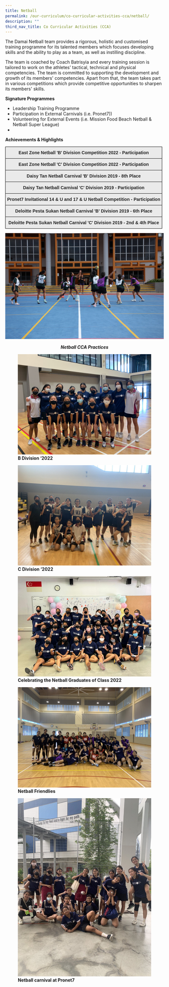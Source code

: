 ```yaml
---
title: Netball
permalink: /our-curriculum/co-curricular-activities-cca/netball/
description: ""
third_nav_title: Co Curricular Activities (CCA)
---
```

The Damai Netball team provides a rigorous, holistic and customised training programme for its talented members which focuses developing skills and the ability to play as a team, as well as instilling discipline.   

  

The team is coached by Coach Batrisyia and every training session is tailored to work on the athletes' tactical, technical and physical competencies. The team is committed to supporting the development and growth of its members' competencies. Apart from that, the team takes part in various competitions which provide competitive opportunities to sharpen its members' skills. 

  

**Signature Programmes**


*   Leadership Training Programme
*   Participation in External Carnivals (i.e. Pronet7))
*   Volunteering for External Events (i.e. Mission Food Beach Netball & Netball Super League)
*   
<p><strong>Achievements</strong><strong>&nbsp;&amp; Highlights</strong></p>
<style type="text/css">
.tg  {border-collapse:collapse;border-spacing:0;}
.tg td{border-color:black;border-style:solid;border-width:1px;font-family:Arial, sans-serif;font-size:14px;
  overflow:hidden;padding:10px 5px;word-break:normal;}
.tg th{border-color:black;border-style:solid;border-width:1px;font-family:Arial, sans-serif;font-size:14px;
  font-weight:normal;overflow:hidden;padding:10px 5px;word-break:normal;}
.tg .tg-j0e3{background-color:#EAEAEA;color:#222;font-weight:bold;text-align:center;vertical-align:middle}
</style>
<table class="tg">
<thead>
  <tr>
    <th class="tg-j0e3"><span style="color:#222;background-color:#EAEAEA">East Zone Netball 'B' Division Competition 2022 - Participation </span></th>
  </tr>
</thead>
<tbody>
  <tr>
    <td class="tg-j0e3"><span style="color:#222;background-color:#EAEAEA">East Zone Netball 'C' Division Competition 2022 - Participation </span></td>
  </tr>
  <tr>
    <td class="tg-j0e3"><span style="color:#222;background-color:#EAEAEA"> Daisy Tan Netball Carnival  'B' Division 2019 - 8th Place</span><br></td>
  </tr>
  <tr>
    <td class="tg-j0e3"><span style="color:#222;background-color:#EAEAEA"> Daisy Tan Netball Carnival 'C' Division 2019 - Participation</span><br></td>
  </tr>
  <tr>
    <td class="tg-j0e3"><span style="color:#222;background-color:#EAEAEA"> Pronet7 Invitational 14 &amp; U and 17 &amp; U Netball Competition - Participation</span></td>
  </tr>
  <tr>
    <td class="tg-j0e3"><span style="color:#222;background-color:#EAEAEA"> Deloitte Pesta Sukan Netball Carnival 'B' Division 2019 - 6th Place</span><br></td>
  </tr>
  <tr>
    <td class="tg-j0e3"><span style="color:#222;background-color:#EAEAEA">Deloitte Pesta Sukan Netball Carnival 'C' Division 2019 - 2nd &amp; 4th Place</span></td>
  </tr>
</tbody>
</table>

<img src="/images/net2.jpg">
<p style="text-align: center;"><strong><em>Netball CCA Practices</em></strong></p>

<figure>
<img src="/images/B%20Division%202022.jpg">
<figcaption> <strong>B Division ‘2022</strong> </figcaption>
</figure>

<figure>
<img src="/images/C%20Division%202022.jpg">
<figcaption> <strong>C Division ‘2022</strong> </figcaption>
</figure>

<figure>
<img src="/images/Celebrating%20the%20Netball%20Graduates%20of%20Class%202022.jpg">
<figcaption> <strong>Celebrating the Netball Graduates of Class 2022</strong> </figcaption>
</figure>

<figure>
<img src="/images/netball%20friendly.jpg">
<figcaption> <strong>Netball Friendlies</strong> </figcaption>
</figure>

<figure>
<img src="/images/netball%20carnival.jpg">
<figcaption> <strong>Netball carnival at Pronet7</strong> </figcaption>
</figure>
